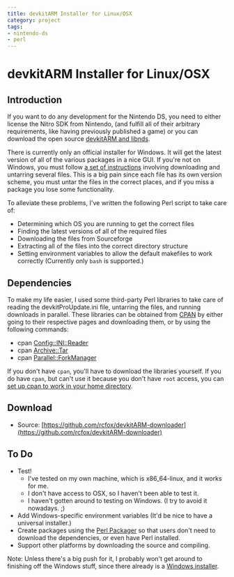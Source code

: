 ```yaml
---
title: devkitARM Installer for Linux/OSX
category: project
tags:
- nintendo-ds
- perl
---
```


# devkitARM Installer for Linux/OSX #

## Introduction ##
If you want to do any development for the Nintendo DS, you need to either license the Nitro SDK from Nintendo, (and fulfill all of their arbitrary requirements, like having previously published a game) or you can download the open source [devkitARM and libnds](https://www.devkitpro.org/).

There is currently only an official installer for Windows. It will get the latest version of all of the various packages in a nice GUI. If you're not on Windows, you must follow [a set of instructions](https://wiki.devkitpro.org/index.php/Getting_Started/devkitARM) involving downloading and untarring several files. This is a big pain since each file has its own version scheme, you must untar the files in the correct places, and if you miss a package you lose some functionality.

To alleviate these problems, I've written the following Perl script to take care of:
* Determining which OS you are running to get the correct files
* Finding the latest versions of all of the required files
* Downloading the files from Sourceforge
* Extracting all of the files into the correct directory structure
* Setting environment variables to allow the default makefiles to work correctly (Currently only `bash` is supported.)

## Dependencies ##
To make my life easier, I used some third-party Perl libraries to take care of reading the devkitProUpdate.ini file, untarring the files, and running downloads in parallel. These libraries can be obtained from [CPAN](https://cpan.org/) by either going to their respective pages and downloading them, or by using the following commands:

* cpan [Config::INI::Reader](https://search.cpan.org/perldoc?Config::INI::Reader)
* cpan [Archive::Tar](https://search.cpan.org/perldoc?Archive::Tar)
* cpan [Parallel::ForkManager](https://search.cpan.org/perldoc?Parallel::ForkManager)

If you don't have `cpan`, you'll have to download the libraries yourself.
If you do have `cpan`, but can't use it because you don't have `root` access, you can [set up cpan to work in your home directory](https://help.webfaction.com/index.php?_m=knowledgebase&_a=viewarticle&kbarticleid=132).

## Download ##

* Source: [https://github.com/rcfox/devkitARM-downloader](https://github.com/rcfox/devkitARM-downloader)

## To Do ##
- Test!
  * I've tested on my own machine, which is x86_64-linux, and it works for me.
  * I don't have access to OSX, so I haven't been able to test it.
  * I haven't gotten around to testing on Windows. (I try to avoid it nowadays. ;)
- Add Windows-specific environment variables (It'd be nice to have a universal installer.)
- Create packages using the [Perl Packager](https://search.cpan.org/perldoc?pp) so that users don't need to download the dependencies, or even have Perl installed.
- Support other platforms by downloading the source and compiling.

Note: Unless there's a big push for it, I probably won't get around to finishing off the Windows stuff, since there already is a [Windows installer](https://www.devkitpro.org/downloads/devkitpro-windows-installer/).
